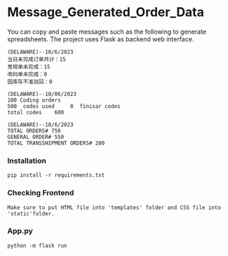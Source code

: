 # Message_Generated_Order_Data
You can copy and paste messages such as the following to generate spreadsheets. The project uses Flask as backend web interface.
```
(DELAWARE)--10/6/2023
当日未完成订单共计：15
常规单未完成：15
改码单未完成：0
因库存不准驳回：0

(DELAWARE)--10/06/2023
100 Coding orders
500  codes used     0  finisar codes
total codes    600

(DELAWARE)--10/6/2023
TOTAL ORDERS# 750
GENERAL ORDER# 550
TOTAL TRANSSHIPMENT ORDERS# 200
```

### Installation
```
pip install -r requirements.txt
```
### Checking Frontend
```
Make sure to put HTML file into 'templates' folder and CSS file into 'static'folder.
```
### App.py
```
python -m flask run
```

